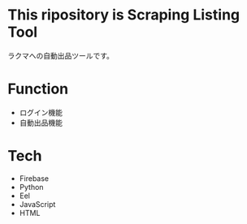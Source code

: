 # This ripository is Scraping Listing Tool

ラクマへの自動出品ツールです。

# Function
- ログイン機能
- 自動出品機能

# Tech
- Firebase
- Python
- Eel
- JavaScript
- HTML
